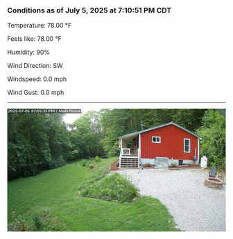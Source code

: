 ### Conditions as of July 5, 2025 at 7:10:51 PM CDT 

Temperature: 78.00 &deg;F

Feels like: 78.00 &deg;F

Humidity: 90%

Wind Direction: SW

Windspeed: 0.0 mph

Wind Gust: 0.0 mph

---

<img src="./images/latest.jpeg"/>

